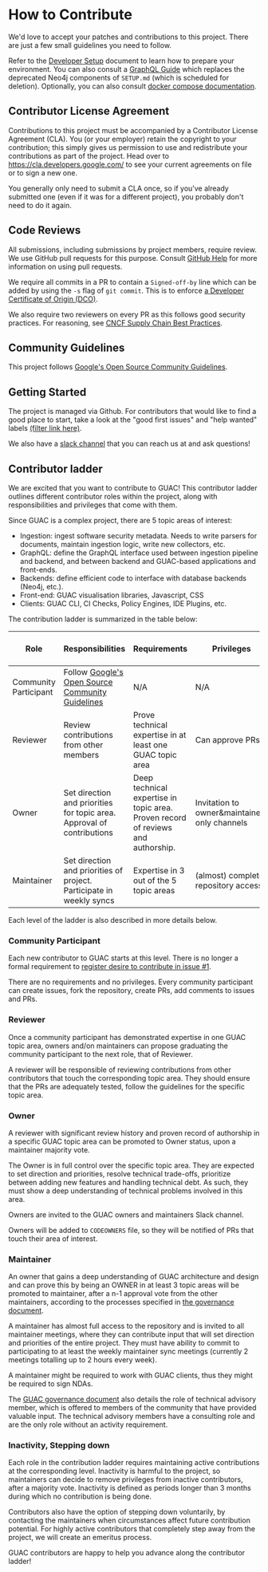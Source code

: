 # How to Contribute

We'd love to accept your patches and contributions to this project. There are
just a few small guidelines you need to follow.

Refer to the [Developer Setup](./SETUP.md) document to learn how to prepare your
environment. You can also consult a [GraphQL Guide](./demo/GraphQL.md) which
replaces the deprecated Neo4j components of `SETUP.md` (which is scheduled for
deletion). Optionally, you can also consult [docker compose
documentation](./docs/Compose.md).

## Contributor License Agreement

Contributions to this project must be accompanied by a Contributor License
Agreement (CLA). You (or your employer) retain the copyright to your
contribution; this simply gives us permission to use and redistribute your
contributions as part of the project. Head over to
<https://cla.developers.google.com/> to see your current agreements on file or
to sign a new one.

You generally only need to submit a CLA once, so if you've already submitted one
(even if it was for a different project), you probably don't need to do it
again.

## Code Reviews

All submissions, including submissions by project members, require review. We
use GitHub pull requests for this purpose. Consult
[GitHub Help](https://help.github.com/articles/about-pull-requests/) for more
information on using pull requests.

We require all commits in a PR to contain a `Signed-off-by` line which can be
added by using the `-s` flag of `git commit`. This is to enforce [a Developer
Certificate of Origin (DCO)](https://wiki.linuxfoundation.org/dco).

We also require two reviewers on every PR as this follows good security
practices. For reasoning, see [CNCF Supply Chain Best
Practices](https://github.com/cncf/tag-security/blob/main/supply-chain-security/supply-chain-security-paper/CNCF_SSCP_v1.pdf).

## Community Guidelines

This project follows
[Google's Open Source Community Guidelines](https://opensource.google/conduct/).

## Getting Started

The project is managed via Github. For contributors that would like to find a
good place to start, take a look at the "good first issues" and "help wanted"
labels
[(filter link here)](https://github.com/guacsec/guac/issues?q=is%3Aopen+is%3Aissue+label%3A%22help+wanted%22).

We also have a [slack channel](https://openssf.slack.com/archives/C03U677QD46)
that you can reach us at and ask questions!

## Contributor ladder

We are excited that you want to contribute to GUAC! This contributor ladder
outlines different contributor roles within the project, along with
responsibilities and privileges that come with them.

Since GUAC is a complex project, there are 5 topic areas of interest:

- Ingestion: ingest software security metadata. Needs to write parsers for
  documents, maintain ingestion logic, write new collectors, etc.
- GraphQL: define the GraphQL interface used between ingestion pipeline and
  backend, and between backend and GUAC-based applications and front-ends.
- Backends: define efficient code to interface with database backends (Neo4j, etc.).
- Front-end: GUAC visualisation libraries, Javascript, CSS
- Clients: GUAC CLI, CI Checks, Policy Engines, IDE Plugins, etc.

The contribution ladder is summarized in the table below:

|         Role          | Responsibilities | Requirements | Privileges | GitHub access level |
|-----------------------|------------------|--------------|------------|---------------------|
| Community Participant | Follow [Google's Open Source Community Guidelines](https://opensource.google/conduct/) | N/A | N/A | Read (default) |
| Reviewer              | Review contributions from other members | Prove technical expertise in at least one GUAC topic area | Can approve PRs | Write |
| Owner                 | Set direction and priorities for topic area. Approval of contributions | Deep technical expertise in topic area. Proven record of reviews and authorship. | Invitation to owner&maintainers only channels| Write |
| Maintainer            | Set direction and priorities of project. Participate in weekly syncs | Expertise in 3 out of the 5 topic areas | (almost) complete repository access | Maintain |

Each level of the ladder is also described in more details below.

### Community Participant

Each new contributor to GUAC starts at this level. There is no longer a formal
requirement to [register desire to contribute in issue
#1](https://github.com/guacsec/guac/issues/1).

There are no requirements and no privileges. Every community participant can
create issues, fork the repository, create PRs, add comments to issues and PRs.

### Reviewer

Once a community participant has demonstrated expertise in one GUAC topic area,
owners and/on maintainers can propose graduating the community participant to
the next role, that of Reviewer.

A reviewer will be responsible of reviewing contributions from other
contributors that touch the corresponding topic area. They should ensure that
the PRs are adequately tested, follow the guidelines for the specific topic
area.

### Owner

A reviewer with significant review history and proven record of authorship in a
specific GUAC topic area can be promoted to Owner status, upon a maintainer
majority vote.

The Owner is in full control over the specific topic area. They are expected to
set direction and priorities, resolve technical trade-offs, prioritize between
adding new features and handling technical debt. As such, they must show a deep
understanding of technical problems involved in this area.

Owners are invited to the GUAC owners and maintainers Slack channel.

Owners will be added to `CODEOWNERS` file, so they will be notified of PRs that
touch their area of interest.

### Maintainer

An owner that gains a deep understanding of GUAC architecture and design and can
prove this by being an OWNER in at least 3 topic areas will be promoted to
maintainer, after a n-1 approval vote from the other maintainers, according to
the processes specified in [the governance document](./GOVERNANCE.md).

A maintainer has almost full access to the repository and is invited to all
maintainer meetings, where they can contribute input that will set direction and
priorities of the entire project. They must have ability to commit to
participating to at least the weekly maintainer sync meetings (currently 2
meetings totalling up to 2 hours every week).

A maintainer might be required to work with GUAC clients, thus they might be
required to sign NDAs.

The [GUAC governance document](./GOVERNANCE.md) also details the role of
technical advisory member, which is offered to members of the community that
have provided valuable input. The technical advisory members have a consulting
role and are the only role without an activity requirement.

### Inactivity, Stepping down

Each role in the contribution ladder requires maintaining active contributions
at the corresponding level. Inactivity is harmful to the project, so maintainers
can decide to remove privileges from inactive contributors, after a majority
vote. Inactivity is defined as periods longer than 3 months during which no
contribution is being done.

Contributors also have the option of stepping down voluntarily, by contacting
the maintainers when circumstances affect future contribution potential. For
highly active contributors that completely step away from the project, we will
create an emeritus process.

GUAC contributors are happy to help you advance along the contributor ladder!
